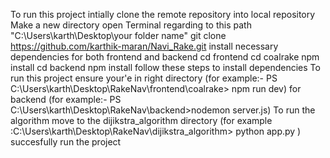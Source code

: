 To run this project 
intially clone the remote repository into local repository
Make a new directory 
open Terminal regarding to this path "C:\Users\karth\Desktop\your folder name"
git clone https://github.com/karthik-maran/Navi_Rake.git
install necessary dependencies for both frontend and backend
cd frontend
cd coalrake
npm install 
cd backend
npm install
follow these steps to install dependencies
To run this project ensure your'e in right directory (for example:- PS C:\Users\karth\Desktop\RakeNav\frontend\coalrake> npm run dev)
for backend (for example:- PS C:\Users\karth\Desktop\RakeNav\backend>nodemon server.js)
To run the algorithm move to the dijikstra_algorithm directory (for example :C:\Users\karth\Desktop\RakeNav\dijikstra_algorithm> python app.py )
succesfully run the project
